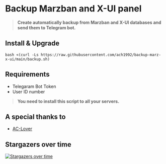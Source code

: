 # Backup Marzban and X-UI panel

> **Create automatically backup from Marzban and X-UI databases and send them to Telegram bot.**

## Install & Upgrade

```
bash <(curl -Ls https://raw.githubusercontent.com/ach1992/backup-marz-x-ui/main/backup.sh)
```

## Requirements

- Telegaram Bot Token
- User ID number

> **You need to install this script to all your servers.**

## A special thanks to
- [AC-Lover](https://github.com/AC-Lover)

## Stargazers over time

[![Stargazers over time](https://starchart.cc/ach1992/backup-marz-x-ui.svg)](https://starchart.cc/ach1992/backup-marz-x-ui)
